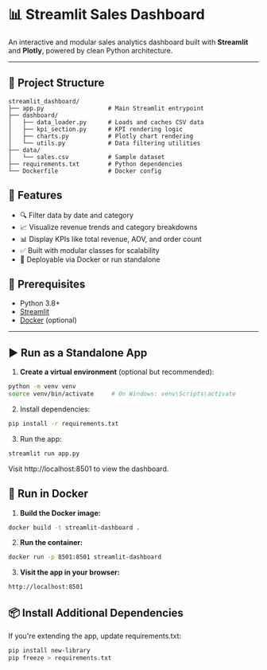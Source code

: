 # 📊 Streamlit Sales Dashboard

An interactive and modular sales analytics dashboard built with **Streamlit** and **Plotly**, powered by clean Python architecture.

---

## 📁 Project Structure

```text
streamlit_dashboard/
├── app.py                  # Main Streamlit entrypoint
├── dashboard/
│   ├── data_loader.py      # Loads and caches CSV data
│   ├── kpi_section.py      # KPI rendering logic
│   ├── charts.py           # Plotly chart rendering
│   └── utils.py            # Data filtering utilities
├── data/
│   └── sales.csv           # Sample dataset
├── requirements.txt        # Python dependencies
└── Dockerfile              # Docker config
```

## 🚀 Features

- 🔍 Filter data by date and category
- 📈 Visualize revenue trends and category breakdowns
- 📊 Display KPIs like total revenue, AOV, and order count
- ✅ Built with modular classes for scalability
- 🐳 Deployable via Docker or run standalone

## 🔧 Prerequisites

- Python 3.8+
- [Streamlit](https://streamlit.io/)
- [Docker](https://www.docker.com/) (optional)

---

## ▶️ Run as a Standalone App

1. **Create a virtual environment** (optional but recommended):

```bash
python -m venv venv
source venv/bin/activate     # On Windows: venv\Scripts\activate
```

2. Install dependencies:
```bash
pip install -r requirements.txt
```
3. Run the app:

```bash
streamlit run app.py
```
Visit http://localhost:8501 to view the dashboard.

## 🐳 Run in Docker
1. **Build the Docker image:**
```bash
docker build -t streamlit-dashboard .
``` 
2. **Run the container:**
```bash
docker run -p 8501:8501 streamlit-dashboard
```

3. **Visit the app in your browser:**
```bash
http://localhost:8501
```

## 📦 Install Additional Dependencies
If you're extending the app, update requirements.txt:
```bash
pip install new-library
pip freeze > requirements.txt
```
